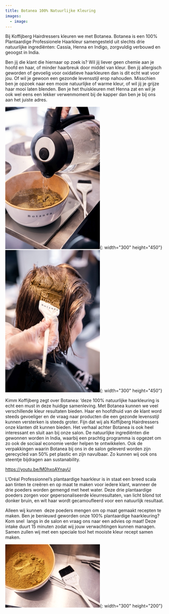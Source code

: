 ```yaml
---
title: Botanea 100% Natuurlijke Kleuring
images:
  - image:
---
```


Bij Koffijberg Hairdressers kleuren we met Botanea. Botanea is een 100% Plantaardige Professionele Haarkleur samengesteld uit slechts drie natuurlijke ingrediënten: Cassia, Henna en Indigo, zorgvuldig verbouwd en geoogst in India.

Ben jij die klant die hiernaar op zoek is? Wil jij liever geen chemie aan je hoofd en haar, of minder haarbreuk door middel van kleur. Ben jij allergisch geworden of gevoelig voor oxidatieve haarkleuren dan is dit echt wat voor jou. Of wil je gewoon een gezonde levensstijl erop nahouden. Misschien ben je opzoek naar een mooie natuurlijke of warme kleur, of wil jij je grijze haar mooi laten blenden. Ben je het thuiskleuren met Henna zat en wil je ook wel eens een lekker verwenmoment bij de kapper dan ben je bij ons aan het juiste adres.

![](/uploads/kapper-amsterdam-henna-botanea-klein.jpg){: width="300" height="450"}![](/uploads/kapper-amsterdam-henna-botanea-klein2.jpg){: width="300" height="450"}

Kimm Koffijberg zegt over Botanea: ‘deze 100% natuurlijke haarkleuring is echt een must in deze huidige samenleving. Met Botanea kunnen we veel verschillende kleur resultaten bieden. Haar en hoofdhuid van de klant word steeds gevoeliger en de vraag naar producten die een gezonde levensstijl kunnen versterken is steeds groter. Fijn dat wij als Koffijberg Hairdressers onze klanten dit kunnen bieden. Het verhaal achter Botanea is ook heel interessant en sluit aan bij onze salon. De natuurlijke ingrediënten die gewonnen worden in India, waarbij een prachtig programma is opgezet om zo ook de sociaal economie verder helpen te ontwikkelen. Ook de verpakkingen waarin Botanea bij ons in de salon geleverd worden zijn gerecycled van 50% pet plastic en zijn navulbaar. Zo kunnen wij ook ons steentje bijdragen aan sustanability.

https://youtu.be/M0hxoAYnayU

L’Oréal Professionnel’s plantaardige haarkleur is in staat een breed scala aan tinten te creëren en op maat te maken voor iedere klant, wanneer de drie poeders worden gemengd met heet water. Deze drie plantaardige poeders zorgen voor gepersonaliseerde kleurresultaten, van licht blond tot donker bruin, en wit haar wordt gecamoufleerd voor een natuurlijk resultaat.

Alleen wij kunnen &nbsp;deze poeders mengen om op maat gemaakt recepten te maken. Ben je benieuwd geworden onze 100% plantaardige haarkleuring? Kom snel&nbsp; langs in de salon en vraag ons naar een advies op maat\! Deze intake duurt 15 minuten zodat wij jouw verwachtingen kunnen managen. Samen zullen wij met een speciale tool het mooiste kleur recept samen maken.

![](/uploads/kapper-amsterdam-henna-botanea-klein3.jpg){: width="300" height="200"}

&nbsp;
